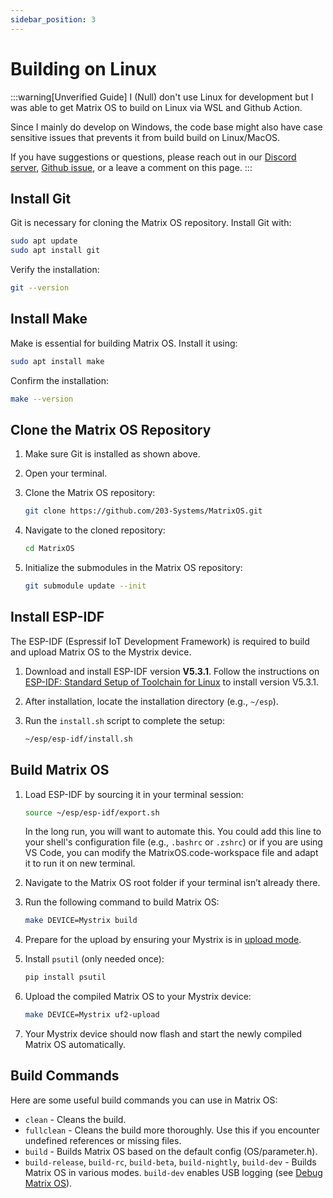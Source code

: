 ```yaml
---
sidebar_position: 3
---
```


# Building on Linux

:::warning[Unverified Guide]
I (Null) don't use Linux for development but I was able to get Matrix OS to build on Linux via WSL and Github Action.

Since I mainly do develop on Windows, the code base might also have case sensitive issues that prevents it from build build on Linux/MacOS.

If you have suggestions or questions, please reach out in our [Discord server](https://discord.gg/rRVCBHHPfw), [Github issue](https://github.com/203-Systems/Matrix-Wiki), or a leave a comment on this page.
:::

## Install Git

Git is necessary for cloning the Matrix OS repository. Install Git with:

```bash
sudo apt update
sudo apt install git
```

Verify the installation:

```bash
git --version
```

## Install Make

Make is essential for building Matrix OS. Install it using:

```bash
sudo apt install make
```

Confirm the installation:

```bash
make --version
```

## Clone the Matrix OS Repository

1. Make sure Git is installed as shown above.

2. Open your terminal.

3. Clone the Matrix OS repository:

   ```bash
   git clone https://github.com/203-Systems/MatrixOS.git
   ```

4. Navigate to the cloned repository:

   ```bash
   cd MatrixOS
   ```

5. Initialize the submodules in the Matrix OS repository:

   ```bash
   git submodule update --init
   ```

## Install ESP-IDF

The ESP-IDF (Espressif IoT Development Framework) is required to build and upload Matrix OS to the Mystrix device.

1. Download and install ESP-IDF version **V5.3.1**. Follow the instructions on [ESP-IDF: Standard Setup of Toolchain for Linux](https://docs.espressif.com/projects/esp-idf/en/stable/esp32/get-started/linux-setup.html) to install version V5.3.1.

2. After installation, locate the installation directory (e.g., `~/esp`).

3. Run the `install.sh` script to complete the setup:

   ```bash
   ~/esp/esp-idf/install.sh
   ```

## Build Matrix OS

1. Load ESP-IDF by sourcing it in your terminal session:

   ```bash
   source ~/esp/esp-idf/export.sh
   ```

    In the long run, you will want to automate this. You could add this line to your shell's configuration file (e.g., `.bashrc` or `.zshrc`) or if you are using VS Code, you can modify the MatrixOS.code-workspace file and adapt it to run it on new terminal.

2. Navigate to the Matrix OS root folder if your terminal isn’t already there.

3. Run the following command to build Matrix OS:

   ```bash
   make DEVICE=Mystrix build
   ```

4. Prepare for the upload by ensuring your Mystrix is in [upload mode](/docs/Mystrix/MystrixSpecific/UpdateMatrixOS#enter-os-update-mode).

5. Install `psutil` (only needed once):

   ```bash
   pip install psutil
   ```

6. Upload the compiled Matrix OS to your Mystrix device:

   ```bash
   make DEVICE=Mystrix uf2-upload
   ```

7. Your Mystrix device should now flash and start the newly compiled Matrix OS automatically.

## Build Commands

Here are some useful build commands you can use in Matrix OS:

- `clean` - Cleans the build.
- `fullclean` - Cleans the build more thoroughly. Use this if you encounter undefined references or missing files.
- `build` - Builds Matrix OS based on the default config (OS/parameter.h).
- `build-release`, `build-rc`, `build-beta`, `build-nightly`, `build-dev` - Builds Matrix OS in various modes. `build-dev` enables USB logging (see [Debug Matrix OS](/docs/Developer/DebugMatrixOS)).